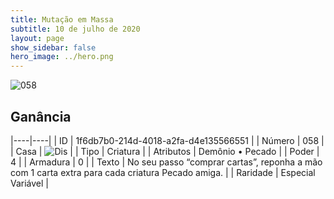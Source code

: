 ```yaml
---
title: Mutação em Massa
subtitle: 10 de julho de 2020
layout: page
show_sidebar: false
hero_image: ../hero.png
---
```


![058](https://cdn.keyforgegame.com/media/card_front/pt/479_058_QRQRH4FJ76MW_pt.png)

## Ganância

|----|----|
| ID | 1f6db7b0-214d-4018-a2fa-d4e135566551 |
| Número | 058 |
| Casa | ![Dis](https://archonarcana.com/images/thumb/e/e8/Dis.png/22px-Dis.png "Dis") |
| Tipo | Criatura |
| Atributos | Demônio • Pecado |
| Poder | 4 |
| Armadura | 0 |
| Texto | No seu passo “comprar cartas”, reponha a mão com 1 carta extra para cada criatura Pecado amiga. |
| Raridade | Especial Variável |
